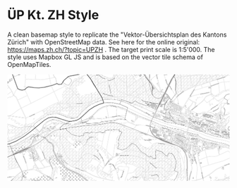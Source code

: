 # ÜP Kt. ZH Style

A clean basemap style to replicate the "Vektor-Übersichtsplan des Kantons Zürich" with OpenStreetMap data. 
See here for the online original: https://maps.zh.ch/?topic=UPZH . The target print scale is 1:5'000.
The style uses Mapbox GL JS and is based on the vector tile schema of OpenMapTiles.

![Screenshot of the style](images/uep_zh.PNG)